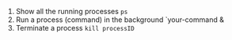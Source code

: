 1. Show all the running processes `ps`
2. Run a process (command) in the background `your-command &
3. Terminate a process `kill processID`